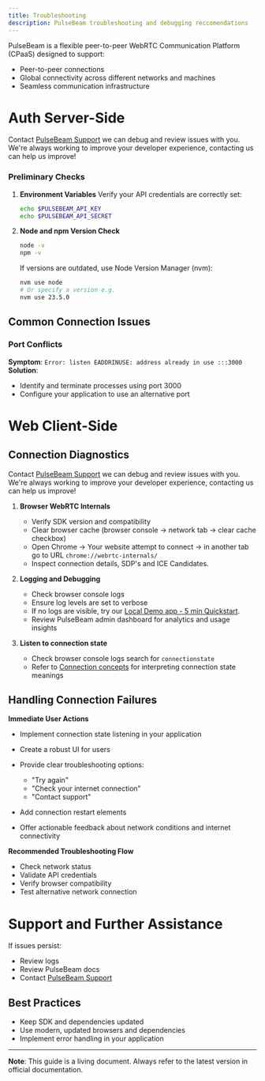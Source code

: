 ```yaml
---
title: Troubleshooting
description: PulseBeam troubleshooting and debugging reccomendations
---
```


PulseBeam is a flexible peer-to-peer WebRTC Communication Platform (CPaaS) designed to support:
- Peer-to-peer connections
- Global connectivity across different networks and machines
- Seamless communication infrastructure

# Auth Server-Side

Contact [PulseBeam Support](/docs/community-and-support/support/) we can debug and review issues with you. We're always working to improve your developer experience, contacting us can help us improve!

### Preliminary Checks

1. **Environment Variables**
   Verify your API credentials are correctly set:
   ```bash
   echo $PULSEBEAM_API_KEY
   echo $PULSEBEAM_API_SECRET
   ```

2. **Node and npm Version Check**
    
   ```bash
   node -v
   npm -v
   ```
   If versions are outdated, use Node Version Manager (nvm):
   ```bash
   nvm use node
   # Or specify a version e.g.
   nvm use 23.5.0
   ```

## Common Connection Issues

### Port Conflicts
**Symptom**: `Error: listen EADDRINUSE: address already in use :::3000`
**Solution**: 
- Identify and terminate processes using port 3000
- Configure your application to use an alternative port

# Web Client-Side 

## Connection Diagnostics

Contact [PulseBeam Support](/docs/community-and-support/support/) we can debug and review issues with you. We're always working to improve your developer experience, contacting us can help us improve!

1. **Browser WebRTC Internals**
   - Verify SDK version and compatibility
   - Clear browser cache (browser console -> network tab -> clear cache checkbox)
   - Open Chrome -> Your website attempt to connect -> in another tab go to URL `chrome://webrtc-internals/`
   - Inspect connection details, SDP's and ICE Candidates.

2. **Logging and Debugging**
   - Check browser console logs
   - Ensure log levels are set to verbose
   - If no logs are visible, try our [Local Demo app - 5 min Quickstart](/docs/getting-started/quick-start/). 
   - Review PulseBeam admin dashboard for analytics and usage insights

3. **Listen to connection state**
   - Check browser console logs search for `connectionstate`
   - Refer to [Connection concepts](http://localhost:4321/docs/concepts/connection#connection-state) for interpreting connection state meanings

## Handling Connection Failures

**Immediate User Actions**

* Implement connection state listening in your application
* Create a robust UI for users
* Provide clear troubleshooting options:

    - "Try again"
    - "Check your internet connection"
    - "Contact support"

* Add connection restart elements
* Offer actionable feedback about network conditions and internet connectivity


**Recommended Troubleshooting Flow**

* Check network status
* Validate API credentials
* Verify browser compatibility
* Test alternative network connection

# Support and Further Assistance

If issues persist:
- Review logs
- Review PulseBeam docs
- Contact [PulseBeam Support](/docs/community-and-support/support/)

## Best Practices

- Keep SDK and dependencies updated
- Use modern, updated browsers and dependencies
- Implement error handling in your application

---

**Note**: This guide is a living document. Always refer to the latest version in official documentation.